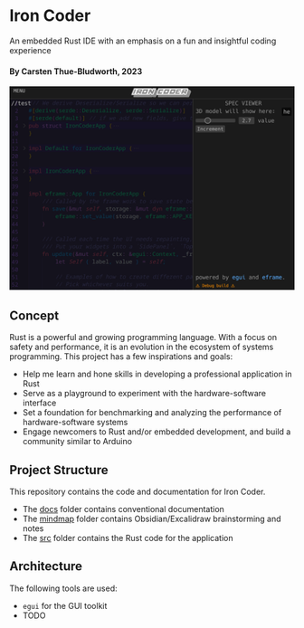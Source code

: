# Iron Coder
An embedded Rust IDE with an emphasis on a fun and insightful coding experience

#### By Carsten Thue-Bludworth, 2023

![Screenshot](screenshots/iron-coder.png)


## Concept
Rust is a powerful and growing programming language. With a focus on safety and performance, it is an evolution in the ecosystem of systems programming. This project has a few inspirations and goals:
* Help me learn and hone skills in developing a professional application in Rust
* Serve as a playground to experiment with the hardware-software interface
* Set a foundation for benchmarking and analyzing the performance of hardware-software systems
* Engage newcomers to Rust and/or embedded development, and build a community similar to Arduino

## Project Structure
This repository contains the code and documentation for Iron Coder.
* The [docs](./docs/) folder contains conventional documentation
* The [mindmap](./mindmap/) folder contains Obsidian/Excalidraw brainstorming and notes
* The [src](./src/) folder contains the Rust code for the application

## Architecture
The following tools are used:
* `egui` for the GUI toolkit
* TODO